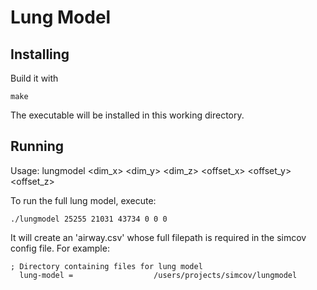 # Lung Model #

## Installing

Build it with

`make`

The executable will be installed in this working directory.

## Running
Usage: lungmodel <dim_x> <dim_y> <dim_z> <offset_x> <offset_y> <offset_z>

To run the full lung model, execute:

`./lungmodel 25255 21031 43734 0 0 0`

It will create an 'airway.csv' whose full filepath is required in the simcov config file. For example:

```
; Directory containing files for lung model
  lung-model =                  /users/projects/simcov/lungmodel

```
